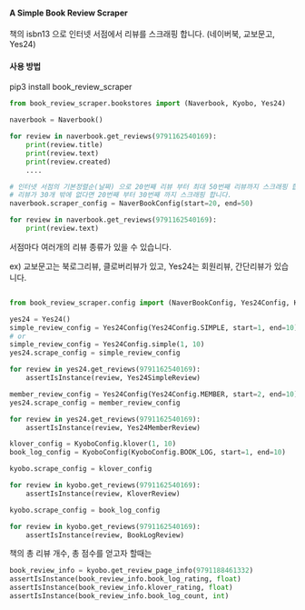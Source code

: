 #### A Simple Book Review Scraper

책의 isbn13 으로 인터넷 서점에서 리뷰를 스크래핑 합니다. (네이버북, 교보문고, Yes24)

#### 사용 방법

pip3 install book_review_scraper

```python
from book_review_scraper.bookstores import (Naverbook, Kyobo, Yes24)

naverbook = Naverbook()

for review in naverbook.get_reviews(9791162540169):
    print(review.title)
    print(review.text)
    print(review.created)
    ....

# 인터넷 서점의 기본정렬순(날짜) 으로 20번째 리뷰 부터 최대 50번째 리뷰까지 스크래핑 합니다.
# 리뷰가 30개 밖에 없다면 20번째 부터 30번째 까지 스크래핑 합니다.
naverbook.scraper_config = NaverBookConfig(start=20, end=50)

for review in naverbook.get_reviews(9791162540169):
    print(review.text)
```

서점마다 여러개의 리뷰 종류가 있을 수 있습니다.

ex) 교보문고는 북로그리뷰, 클로버리뷰가 있고, Yes24는 회원리뷰, 간단리뷰가 있습니다.

```python

from book_review_scraper.config import (NaverBookConfig, Yes24Config, KyoboConfig)

yes24 = Yes24()
simple_review_config = Yes24Config(Yes24Config.SIMPLE, start=1, end=10)
# or
simple_review_config = Yes24Config.simple(1, 10)
yes24.scrape_config = simple_review_config

for review in yes24.get_reviews(9791162540169):
    assertIsInstance(review, Yes24SimpleReview)

member_review_config = Yes24Config(Yes24Config.MEMBER, start=2, end=10)
yes24.scrape_config = member_review_config

for review in yes24.get_reviews(9791162540169):
    assertIsInstance(review, Yes24MemberReview)

klover_config = KyoboConfig.klover(1, 10)
book_log_config = KyoboConfig(KyoboConfig.BOOK_LOG, start=1, end=10)

kyobo.scrape_config = klover_config

for review in kyobo.get_reviews(9791162540169):
    assertIsInstance(review, KloverReview)

kyobo.scrape_config = book_log_config

for review in kyobo.get_reviews(9791162540169):
    assertIsInstance(review, BookLogReview)
```

책의 총 리뷰 개수, 총 점수를 얻고자 할때는

```python
book_review_info = kyobo.get_review_page_info(9791188461332)
assertIsInstance(book_review_info.book_log_rating, float)
assertIsInstance(book_review_info.klover_rating, float)
assertIsInstance(book_review_info.book_log_count, int)
```
